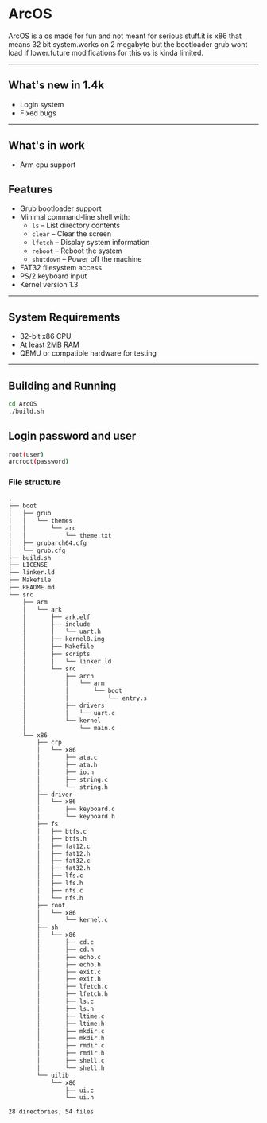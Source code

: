 # ArcOS

ArcOS is a os made for fun and not meant for serious stuff.it is x86 that means 32 bit system.works on 2 megabyte but the bootloader grub wont load if lower.future modifications for this os is kinda limited.

---

## What's new in 1.4k

- Login system
- Fixed bugs

---
## What's in work
- Arm cpu support

## Features

- Grub bootloader support
- Minimal command-line shell with:
  - `ls` – List directory contents
  - `clear` – Clear the screen
  - `lfetch` – Display system information
  - `reboot` – Reboot the system
  - `shutdown` – Power off the machine
- FAT32 filesystem access
- PS/2 keyboard input
- Kernel version 1.3

---

## System Requirements

- 32-bit x86 CPU
- At least 2MB RAM
- QEMU or compatible hardware for testing

---

## Building and Running

```bash
cd ArcOS
./build.sh
```
## Login password and user

```bash
root(user)
arcroot(password)
```
### File structure
```bash
.
├── boot
│   ├── grub
│   │   └── themes
│   │       └── arc
│   │           └── theme.txt
│   ├── grubarch64.cfg
│   └── grub.cfg
├── build.sh
├── LICENSE
├── linker.ld
├── Makefile
├── README.md
└── src
    ├── arm
    │   └── ark
    │       ├── ark.elf
    │       ├── include
    │       │   └── uart.h
    │       ├── kernel8.img
    │       ├── Makefile
    │       ├── scripts
    │       │   └── linker.ld
    │       └── src
    │           ├── arch
    │           │   └── arm
    │           │       └── boot
    │           │           └── entry.s
    │           ├── drivers
    │           │   └── uart.c
    │           └── kernel
    │               └── main.c
    └── x86
        ├── crp
        │   └── x86
        │       ├── ata.c
        │       ├── ata.h
        │       ├── io.h
        │       ├── string.c
        │       └── string.h
        ├── driver
        │   └── x86
        │       ├── keyboard.c
        │       └── keyboard.h
        ├── fs
        │   ├── btfs.c
        │   ├── btfs.h
        │   ├── fat12.c
        │   ├── fat12.h
        │   ├── fat32.c
        │   ├── fat32.h
        │   ├── lfs.c
        │   ├── lfs.h
        │   ├── nfs.c
        │   └── nfs.h
        ├── root
        │   └── x86
        │       └── kernel.c
        ├── sh
        │   └── x86
        │       ├── cd.c
        │       ├── cd.h
        │       ├── echo.c
        │       ├── echo.h
        │       ├── exit.c
        │       ├── exit.h
        │       ├── lfetch.c
        │       ├── lfetch.h
        │       ├── ls.c
        │       ├── ls.h
        │       ├── ltime.c
        │       ├── ltime.h
        │       ├── mkdir.c
        │       ├── mkdir.h
        │       ├── rmdir.c
        │       ├── rmdir.h
        │       ├── shell.c
        │       └── shell.h
        └── uilib
            └── x86
                ├── ui.c
                └── ui.h

28 directories, 54 files

```

